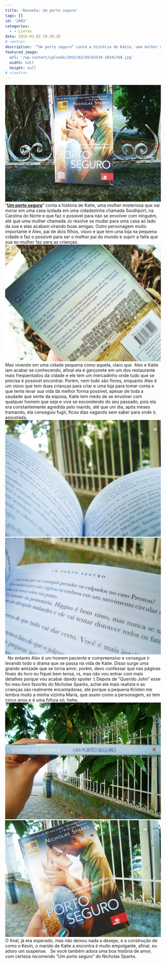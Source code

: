 ```yaml
---
title: 'Resenha: Um porto seguro'
tags: []
id: '2003'
categories:
  - - Livros
date: 2015-02-02 19:38:26
# <extra>
description: '“Um porto seguro” conta a história de Katie, uma mulher misteriosa que vai morar em uma casa isolada em uma cidadezinha chamada Southport, na Carolina do Norte e que faz o possível para não se envolver com ninguém, até que uma mulher chamada Jo resolve se mudar para uma casa ao lado da sua e elas acabam virando boas amigas. Outro personagem muito importante é Alex, pai de dois filhos, viúvo e que tem uma loja na pequena cidade e faz o possível para ser o melhor pai do mundo e suprir a falta que sua ex-mulher faz para as crianças. Mas vivendo em uma cidade pequena como aquela, claro que  Alex e Katie iam acabar se conhecendo, afinal ela é garçonete em um dos restaurante mais freqüentados da cidade e ele tem um mercadinho onde tudo que se precisa &hellip;'
featured_image: 
  url: '/wp-content/uploads/2015/02/DSC03539-1024x768.jpg'
  width: null
  height: null
# </extra>
---
```


[![capa do livro Um porto seguro](/wp-content/uploads/2015/02/DSC03539-1024x768.jpg)](/wp-content/uploads/2015/02/DSC03539.jpg) “**[Um porto seguro](http://oferta.vc/6krH "Um porto seguro")**” conta a história de Katie, uma mulher misteriosa que vai morar em uma casa isolada em uma cidadezinha chamada Southport, na Carolina do Norte e que faz o possível para não se envolver com ninguém, até que uma mulher chamada Jo resolve se mudar para uma casa ao lado da sua e elas acabam virando boas amigas. Outro personagem muito importante é Alex, pai de dois filhos, viúvo e que tem uma loja na pequena cidade e faz o possível para ser o melhor pai do mundo e suprir a falta que sua ex-mulher faz para as crianças. [![contra-capa do livro Um porto seguro](/wp-content/uploads/2015/02/DSC03541-1024x768.jpg)](/wp-content/uploads/2015/02/DSC03541.jpg) Mas vivendo em uma cidade pequena como aquela, claro que  Alex e Katie iam acabar se conhecendo, afinal ela é garçonete em um dos restaurante mais freqüentados da cidade e ele tem um mercadinho onde tudo que se precisa é possível encontrar. Porém, nem tudo são flores, enquanto Alex é um viúvo que tem duas crianças para criar e uma loja para tomar conta e que tenta levar sua vida da melhor forma possível, apesar de toda a saudade que sente da esposa, Katie tem medo de se envolver com qualquer homem que seja e vive se escondendo do seu passado, pois ela era constantemente agredida pelo marido, até que um dia, após meses tramando, ela conseguiu fugir, ficou dias vagando sem saber para onde ir, assustada. [![páginas do livro Um Porto Seguro](/wp-content/uploads/2015/02/DSC03542-1024x768.jpg)](/wp-content/uploads/2015/02/DSC03542.jpg)[![páginas do livro um porto seguro](/wp-content/uploads/2015/02/DSC03543-1024x768.jpg)](/wp-content/uploads/2015/02/DSC03543.jpg)   No entanto Alex é um homem paciente e compreensivo e consegue ir levando todo o drama que se passa na vida de Katie. Disso surge uma grande amizade que se torna amor, porém, devo confessar que nas páginas finais do livro eu fiquei bem tensa, rs, mas não vou entrar com mais detalhes porque vou acabar dando spoiler :\\ Depois de “Querido John” esse foi meu livro favorito do Nicholas Sparks, achei ele mais realista e as crianças são realmente encantadoras, até porque a pequena Kristen me lembra muito a minha vizinha Maria, que assim como a personagem, só tem cinco anos e é uma fofura só, hehe, [![lombada do livro um porto seguro](/wp-content/uploads/2015/02/DSC03540-1024x768.jpg)](/wp-content/uploads/2015/02/DSC03540.jpg)[![capa do livro um porto seguro](/wp-content/uploads/2015/02/DSC03544-1024x768.jpg)](/wp-content/uploads/2015/02/DSC03544.jpg) O final, já era esperado, mas não deixou nada a desejar, e a construção de como o Kevin, o marido de Katie a encontra é muito empolgante, afinal, eu adoro um suspense.   Se você também adora uma boa história de amor, com certeza recomendo “Um porto seguro” do Nicholas Sparks.
